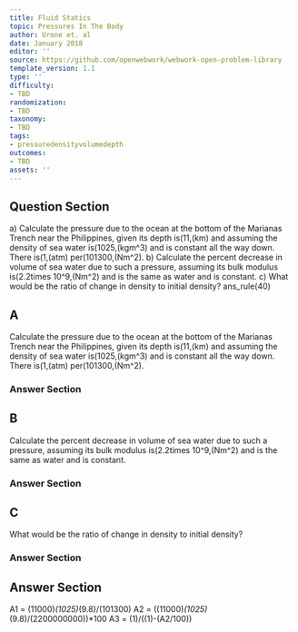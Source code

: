 ```yaml
---
title: Fluid Statics
topic: Pressures In The Body
author: Urone et. al
date: January 2018
editor: ''
source: https://github.com/openwebwork/webwork-open-problem-library
template_version: 1.1
type: ''
difficulty:
- TBD
randomization:
- TBD
taxonomy:
- TBD
tags:
- pressuredensityvolumedepth
outcomes:
- TBD
assets: ''
---
```


## Question Section 

a) Calculate the pressure due to the ocean at the bottom of the Marianas Trench near the Philippines, given its depth is(11,(km) and assuming the density of sea water is(1025,(kgm^3) and is constant all the way down. There is(1,(atm) per(101300,(Nm^2).
b) Calculate the percent decrease in volume of sea water due to such a pressure, assuming its bulk modulus is(2.2times 10^9,(Nm^2) and is the same as water and is constant.
c) What would be the ratio of change in density to initial density?
ans_rule(40)

## A
Calculate the pressure due to the ocean at the bottom of the Marianas Trench near the Philippines, given its depth is(11,(km) and assuming the density of sea water is(1025,(kgm^3) and is constant all the way down. There is(1,(atm) per(101300,(Nm^2).
### Answer Section
## B
Calculate the percent decrease in volume of sea water due to such a pressure, assuming its bulk modulus is(2.2times 10^9,(Nm^2) and is the same as water and is constant.
### Answer Section
## C
What would be the ratio of change in density to initial density?
### Answer Section


## Answer Section

A1 = (11000)*(1025)*(9.8)/(101300)
A2 = ((11000)*(1025)*(9.8)/(2200000000))*100
A3 = (1)/((1)-(A2/100))